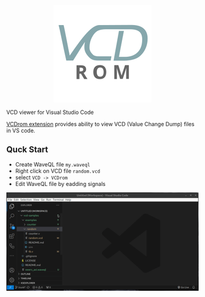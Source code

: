<p align="center"><img src="./assets/logo.png"/></p>

VCD viewer for Visual Studio Code


[VCDrom extension](https://marketplace.visualstudio.com/items?itemName=drom.vcdrom) provides ability to view VCD (Value Change Dump) files in VS code.


## Quck Start

* Create WaveQL file `my.waveql`
* Right click on VCD file `random.vcd`
* select `VCD -> VCDrom`
* Edit WaveQL file by eadding signals

![](./assets/screenshot.gif)
